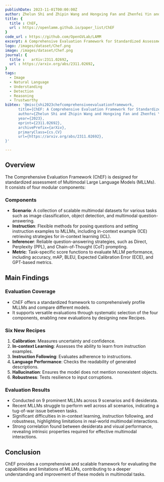 ```yaml
---
publishDate: 2023-11-01T00:00:00Z
author: Zhelun Shi and Zhipin Wang and Hongxing Fan and Zhenfei Yin and Lu Sheng and Yu Qiao and Jing Shao
title: {
  title : ChEF,
  url : https://openlamm.github.io/paper_list/ChEF
}
code_url : https://github.com/OpenGVLab/LAMM
excerpt: A Comprehensive Evaluation Framework for Standardized Assessment of Multimodal Large Language Models
logo: /images/dataset/Chef.png
image: /images/dataset/Chef.png
journal: {
  title : 	arXiv:2311.02692,
  url : https://arxiv.org/abs/2311.02692,
}
tags:
  - Image
  - Natural Language
  - Understanding
  - Detection
  - Reasoning
  - Trustworthy
bibtex: '@misc{shi2023chefcomprehensiveevaluationframework,
      title={ChEF: A Comprehensive Evaluation Framework for Standardized Assessment of Multimodal Large Language Models}, 
      author={Zhelun Shi and Zhipin Wang and Hongxing Fan and Zhenfei Yin and Lu Sheng and Yu Qiao and Jing Shao},
      year={2023},
      eprint={2311.02692},
      archivePrefix={arXiv},
      primaryClass={cs.CV}
      url={https://arxiv.org/abs/2311.02692}, 
}'

---
```


## Overview

The Comprehensive Evaluation Framework (ChEF) is designed for standardized assessment of Multimodal Large Language Models (MLLMs). It consists of four modular components:

### Components

- **Scenario**: A collection of scalable multimodal datasets for various tasks such as image classification, object detection, and multimodal question-answering.
- **Instruction**: Flexible methods for posing questions and setting instruction examples to MLLMs, including in-context example (ICE) retrieving strategies for in-context learning (ICL).
- **Inferencer**: Reliable question-answering strategies, such as Direct, Perplexity (PPL), and Chain-of-Thought (CoT) prompting.
- **Metric**: Task-specific score functions to evaluate MLLM performance, including accuracy, mAP, BLEU, Expected Calibration Error (ECE), and GPT-based metrics.

## Main Findings

### Evaluation Coverage

- ChEF offers a standardized framework to comprehensively profile MLLMs and compare different models.
- It supports versatile evaluations through systematic selection of the four components, enabling new evaluations by designing new Recipes.

### Six New Recipes

1. **Calibration**: Measures uncertainty and confidence.
2. **In-context Learning**: Assesses the ability to learn from instruction examples.
3. **Instruction Following**: Evaluates adherence to instructions.
4. **Language Performance**: Checks the readability of generated descriptions.
5. **Hallucination**: Ensures the model does not mention nonexistent objects.
6. **Robustness**: Tests resilience to input corruptions.

### Evaluation Results

- Conducted on 9 prominent MLLMs across 9 scenarios and 6 desiderata.
- Recent MLLMs struggle to perform well across all scenarios, indicating a tug-of-war issue between tasks.
- Significant difficulties in in-context learning, instruction following, and robustness, highlighting limitations in real-world multimodal interactions.
- Strong correlation found between desiderata and visual performance, revealing intrinsic properties required for effective multimodal interactions.

## Conclusion

ChEF provides a comprehensive and scalable framework for evaluating the capabilities and limitations of MLLMs, contributing to a deeper understanding and improvement of these models in multimodal tasks.

